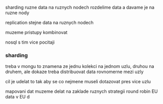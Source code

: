 sharding
ruzne data na ruznych nodech
rozdelime data a davame je na ruzne nody

replication
stejne data na ruznych nodech

muzeme pristupy kombinovat

nosql s tim vice pocitaji


### sharding
treba v mongu to znamena ze jednu kolekci na jednom uzlu, druhou na druhem, ale dokaze treba distribuovat data rovnomerne mezi uzly

cil je udelat to tak aby se co nejmene museli dotazovat pres vice uzlu

mapovani dat muzeme delat na zaklade ruznych strategii
round robin
EU data v EU d
